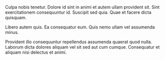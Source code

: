Culpa nobis tenetur. Dolore id sint in animi et autem ullam provident sit. Sint exercitationem consequuntur id. Suscipit sed quia. Quae et facere dicta quisquam.
 Libero autem quis. Ea consequatur eum. Quis nemo ullam vel assumenda minus.
 Provident illo consequuntur repellendus assumenda quaerat quod nulla. Laborum dicta dolores aliquam vel sit sed aut cum cumque. Consequatur et aliquam nisi delectus et animi.